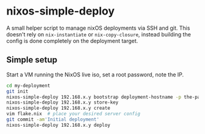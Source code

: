 # nixos-simple-deploy

A small helper script to manage nixOS deployments via SSH and git. This doesn't rely on `nix-instantiate` or `nix-copy-closure`, instead building the config is done completely on the deployment target.

## Simple setup

Start a VM running the NixOS live iso, set a root password, note the IP.

```sh
cd my-deployment
git init
nixos-simple-deploy 192.168.x.y bootstrap deployment-hostname -p the-password -P desired-root-password -f
nixos-simple-deploy 192.168.x.y store-key
nixos-simple-deploy 192.168.x.y create
vim flake.nix  # place your desired server config
git commit -am'Initial deployment'
nixos-simple-deploy 192.168.x.y deploy
```
